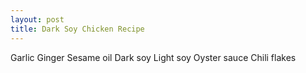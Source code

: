 ```yaml
---
layout: post
title: Dark Soy Chicken Recipe
---
```


Garlic
Ginger
Sesame oil
Dark soy
Light soy
Oyster sauce
Chili flakes
